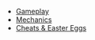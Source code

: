 - [Gameplay](<Gameplay ec43e2fa.md?n>)
- [Mechanics](<Mechanics 427e17ee.md?n>)
- [Cheats & Easter Eggs](<Cheats & Easter Eggs b8d50c2d.md?n>)
